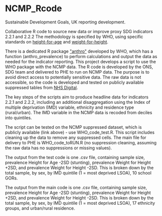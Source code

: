 # NCMP_Rcode

Sustainable Development Goals, UK reporting development.

Collaborative R code to source new data or improve proxy SDG indicators 2.2.1 and 2.2.2
The methodology is specified by WHO, using specific standards on [height-for-age](https://www.who.int/tools/child-growth-standards/standards/length-height-for-age) and [weight-for-height](https://www.who.int/tools/child-growth-standards/standards/weight-for-length-height).

There is a dedicated R package ["anthro"](https://cran.r-project.org/web/packages/anthro/anthro.pdf) developed by WHO, which has a function (anthro_prevalence) to perform calculations and output the data as needed for the indicator reporting. This project develops a script to use the WHO package with the NCMP data. The R code is developed by the ONS, SDG team and delivered to PHE to run on NCMP data. The purpose is to avoid direct access to potentially sensitive data.
The raw data is not accessible, so the code is developed and tested on publicly available suppressed tables from [NHS Digital](https://digital.nhs.uk/data-and-information/publications/statistical/national-child-measurement-programme/2018-19-school-year).

The key steps of the scripts aim to produce headline data for indicators 2.2.1 and 2.2.2, including an additional disaggregation using the Index of multiple deprivation (IMD) variable, ethnicity and residence type (rural/urban). The IMD variable in the NCMP data is recoded from deciles into quintiles.

The script can be tested on the NCMP suppressed dataset, which is publicly available (link above) - use WHO_code_test.R. This script includes cleaning up the data to remove any suppressed cells. The main file for delivery to PHE is WHO_code_toRUN.R (no suppression cleaning, assuming the raw data has no suppressions or missing values).

The output from the test code is one .csv file, containing sample size, prevalence Height for Age -2SD (stunting), prevalence	Weight for Height +2SD, and prevalence	Weight for Height -2SD. This is broken down by the total sample, by sex, by IMD quintile (1 = most deprived LSOA), 10 school GORs.

The output from the main code is one .csv file, containing sample size, prevalence Height for Age -2SD (stunting), prevalence	Weight for Height +2SD, and prevalence	Weight for Height -2SD. This is broken down by the total sample, by sex, by IMD quintile (1 = most deprived LSOA), 17 ethnicity groups, and urban/rural residence.


